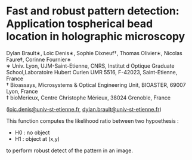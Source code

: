 # Fast and robust pattern detection: Application tospherical bead location in holographic microscopy
Dylan Brault∗, Loïc Denis∗, Sophie Dixneuf†, Thomas Olivier∗, Nicolas Faure‡, Corinne Fournier∗  
∗ Univ. Lyon, UJM-Saint-Etienne, CNRS, Institut d Optique Graduate School,Laboratoire Hubert Curien UMR 5516, F-42023, Saint-Etienne, France  
† Bioassays, Microsystems & Optical Engineering Unit, BIOASTER, 69007 Lyon, France  
‡ bioMerieux, Centre Christophe Mérieux, 38024 Grenoble, France

(loic.denis@univ-st-etienne.fr, dylan.brault@univ-st-etienne.fr)

This function computes the likelihood ratio between two hypoethesis :
  - H0 : no object
  - H1 : object at (x,y)  

to perform robust detect of the pattern in an image.
